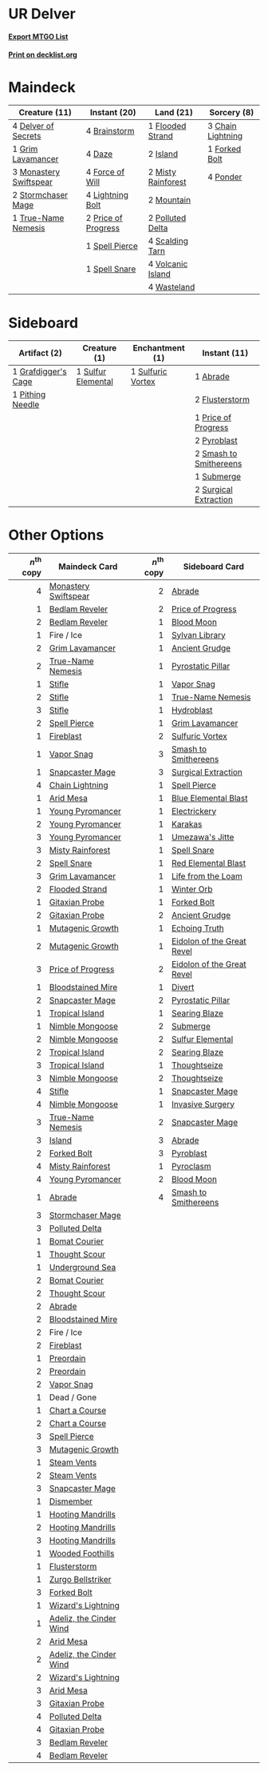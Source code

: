 # UR Delver

#### [Export MTGO List](../collection/UR%20Delver/UR%20Delver.txt)
#### [Print on decklist.org](http://decklist.org/?deckmain=4%09Brainstorm%0A3%09Chain%20Lightning%0A4%09Daze%0A4%09Delver%20of%20Secrets%0A1%09Flooded%20Strand%0A4%09Force%20of%20Will%0A1%09Forked%20Bolt%0A1%09Grim%20Lavamancer%0A2%09Island%0A4%09Lightning%20Bolt%0A2%09Misty%20Rainforest%0A3%09Monastery%20Swiftspear%0A2%09Mountain%0A2%09Polluted%20Delta%0A4%09Ponder%0A2%09Price%20of%20Progress%0A4%09Scalding%20Tarn%0A1%09Spell%20Pierce%0A1%09Spell%20Snare%0A2%09Stormchaser%20Mage%0A1%09True-Name%20Nemesis%0A4%09Volcanic%20Island%0A4%09Wasteland&deckside=1%09Abrade%0A2%09Flusterstorm%0A1%09Grafdigger's%20Cage%0A1%09Pithing%20Needle%0A1%09Price%20of%20Progress%0A2%09Pyroblast%0A2%09Smash%20to%20Smithereens%0A1%09Submerge%0A1%09Sulfur%20Elemental%0A1%09Sulfuric%20Vortex%0A2%09Surgical%20Extraction)
# Maindeck

|                                          Creature (11)                                          |                                         Instant (20)                                         |                                          Land (21)                                          |                                        Sorcery (8)                                         |
|-------------------------------------------------------------------------------------------------|----------------------------------------------------------------------------------------------|---------------------------------------------------------------------------------------------|--------------------------------------------------------------------------------------------|
|4 [Delver of Secrets](http://gatherer.wizards.com/Pages/Card/Details.aspx?multiverseid=439326)   |4 [Brainstorm](http://gatherer.wizards.com/Pages/Card/Details.aspx?multiverseid=382871)       |1 [Flooded Strand](http://gatherer.wizards.com/Pages/Card/Details.aspx?multiverseid=405098)  |3 [Chain Lightning](http://gatherer.wizards.com/Pages/Card/Details.aspx?multiverseid=217977)|
|1 [Grim Lavamancer](http://gatherer.wizards.com/Pages/Card/Details.aspx?multiverseid=234706)     |4 [Daze](http://gatherer.wizards.com/Pages/Card/Details.aspx?multiverseid=413586)             |2 [Island](http://gatherer.wizards.com/Pages/Card/Details.aspx?multiverseid=439602)          |1 [Forked Bolt](http://gatherer.wizards.com/Pages/Card/Details.aspx?multiverseid=401702)    |
|3 [Monastery Swiftspear](http://gatherer.wizards.com/Pages/Card/Details.aspx?multiverseid=438706)|4 [Force of Will](http://gatherer.wizards.com/Pages/Card/Details.aspx?multiverseid=382943)    |2 [Misty Rainforest](http://gatherer.wizards.com/Pages/Card/Details.aspx?multiverseid=426065)|4 [Ponder](http://gatherer.wizards.com/Pages/Card/Details.aspx?multiverseid=244313)         |
|2 [Stormchaser Mage](http://gatherer.wizards.com/Pages/Card/Details.aspx?multiverseid=407669)    |4 [Lightning Bolt](http://gatherer.wizards.com/Pages/Card/Details.aspx?multiverseid=234704)   |2 [Mountain](http://gatherer.wizards.com/Pages/Card/Details.aspx?multiverseid=439604)        |                                                                                            |
|1 [True-Name Nemesis](http://gatherer.wizards.com/Pages/Card/Details.aspx?multiverseid=376562)   |2 [Price of Progress](http://gatherer.wizards.com/Pages/Card/Details.aspx?multiverseid=234714)|2 [Polluted Delta](http://gatherer.wizards.com/Pages/Card/Details.aspx?multiverseid=405104)  |                                                                                            |
|                                                                                                 |1 [Spell Pierce](http://gatherer.wizards.com/Pages/Card/Details.aspx?multiverseid=425876)     |4 [Scalding Tarn](http://gatherer.wizards.com/Pages/Card/Details.aspx?multiverseid=426069)   |                                                                                            |
|                                                                                                 |1 [Spell Snare](http://gatherer.wizards.com/Pages/Card/Details.aspx?multiverseid=370447)      |4 [Volcanic Island](http://gatherer.wizards.com/Pages/Card/Details.aspx?multiverseid=383147) |                                                                                            |
|                                                                                                 |                                                                                              |4 [Wasteland](http://gatherer.wizards.com/Pages/Card/Details.aspx?multiverseid=413790)       |                                                                                            |


# Sideboard

|                                         Artifact (2)                                         |                                        Creature (1)                                         |                                      Enchantment (1)                                       |                                          Instant (11)                                           |
|----------------------------------------------------------------------------------------------|---------------------------------------------------------------------------------------------|--------------------------------------------------------------------------------------------|-------------------------------------------------------------------------------------------------|
|1 [Grafdigger's Cage](http://gatherer.wizards.com/Pages/Card/Details.aspx?multiverseid=426046)|1 [Sulfur Elemental](http://gatherer.wizards.com/Pages/Card/Details.aspx?multiverseid=122416)|1 [Sulfuric Vortex](http://gatherer.wizards.com/Pages/Card/Details.aspx?multiverseid=383117)|1 [Abrade](http://gatherer.wizards.com/Pages/Card/Details.aspx?multiverseid=430772)              |
|1 [Pithing Needle](http://gatherer.wizards.com/Pages/Card/Details.aspx?multiverseid=425815)   |                                                                                             |                                                                                            |2 [Flusterstorm](http://gatherer.wizards.com/Pages/Card/Details.aspx?multiverseid=382942)        |
|                                                                                              |                                                                                             |                                                                                            |1 [Price of Progress](http://gatherer.wizards.com/Pages/Card/Details.aspx?multiverseid=234714)   |
|                                                                                              |                                                                                             |                                                                                            |2 [Pyroblast](http://gatherer.wizards.com/Pages/Card/Details.aspx?multiverseid=159243)           |
|                                                                                              |                                                                                             |                                                                                            |2 [Smash to Smithereens](http://gatherer.wizards.com/Pages/Card/Details.aspx?multiverseid=397795)|
|                                                                                              |                                                                                             |                                                                                            |1 [Submerge](http://gatherer.wizards.com/Pages/Card/Details.aspx?multiverseid=21296)             |
|                                                                                              |                                                                                             |                                                                                            |2 [Surgical Extraction](http://gatherer.wizards.com/Pages/Card/Details.aspx?multiverseid=397706) |


# Other Options

|*n*<sup>th</sup> copy|                                          Maindeck Card                                           |*n*<sup>th</sup> copy|                                           Sideboard Card                                            |
|--------------------:|--------------------------------------------------------------------------------------------------|--------------------:|-----------------------------------------------------------------------------------------------------|
|                    4|[Monastery Swiftspear](http://gatherer.wizards.com/Pages/Card/Details.aspx?multiverseid=438706)   |                    2|[Abrade](http://gatherer.wizards.com/Pages/Card/Details.aspx?multiverseid=430772)                    |
|                    1|[Bedlam Reveler](http://gatherer.wizards.com/Pages/Card/Details.aspx?multiverseid=414415)         |                    2|[Price of Progress](http://gatherer.wizards.com/Pages/Card/Details.aspx?multiverseid=234714)         |
|                    2|[Bedlam Reveler](http://gatherer.wizards.com/Pages/Card/Details.aspx?multiverseid=414415)         |                    1|[Blood Moon](http://gatherer.wizards.com/Pages/Card/Details.aspx?multiverseid=370419)                |
|                    1|Fire / Ice                                                                                        |                    1|[Sylvan Library](http://gatherer.wizards.com/Pages/Card/Details.aspx?multiverseid=383120)            |
|                    2|[Grim Lavamancer](http://gatherer.wizards.com/Pages/Card/Details.aspx?multiverseid=234706)        |                    1|[Ancient Grudge](http://gatherer.wizards.com/Pages/Card/Details.aspx?multiverseid=425913)            |
|                    2|[True-Name Nemesis](http://gatherer.wizards.com/Pages/Card/Details.aspx?multiverseid=376562)      |                    1|[Pyrostatic Pillar](http://gatherer.wizards.com/Pages/Card/Details.aspx?multiverseid=44290)          |
|                    1|[Stifle](http://gatherer.wizards.com/Pages/Card/Details.aspx?multiverseid=429877)                 |                    1|[Vapor Snag](http://gatherer.wizards.com/Pages/Card/Details.aspx?multiverseid=397738)                |
|                    2|[Stifle](http://gatherer.wizards.com/Pages/Card/Details.aspx?multiverseid=429877)                 |                    1|[True-Name Nemesis](http://gatherer.wizards.com/Pages/Card/Details.aspx?multiverseid=376562)         |
|                    3|[Stifle](http://gatherer.wizards.com/Pages/Card/Details.aspx?multiverseid=429877)                 |                    1|[Hydroblast](http://gatherer.wizards.com/Pages/Card/Details.aspx?multiverseid=159231)                |
|                    2|[Spell Pierce](http://gatherer.wizards.com/Pages/Card/Details.aspx?multiverseid=425876)           |                    1|[Grim Lavamancer](http://gatherer.wizards.com/Pages/Card/Details.aspx?multiverseid=234706)           |
|                    1|[Fireblast](http://gatherer.wizards.com/Pages/Card/Details.aspx?multiverseid=234736)              |                    2|[Sulfuric Vortex](http://gatherer.wizards.com/Pages/Card/Details.aspx?multiverseid=383117)           |
|                    1|[Vapor Snag](http://gatherer.wizards.com/Pages/Card/Details.aspx?multiverseid=397738)             |                    3|[Smash to Smithereens](http://gatherer.wizards.com/Pages/Card/Details.aspx?multiverseid=397795)      |
|                    1|[Snapcaster Mage](http://gatherer.wizards.com/Pages/Card/Details.aspx?multiverseid=425875)        |                    3|[Surgical Extraction](http://gatherer.wizards.com/Pages/Card/Details.aspx?multiverseid=397706)       |
|                    4|[Chain Lightning](http://gatherer.wizards.com/Pages/Card/Details.aspx?multiverseid=217977)        |                    1|[Spell Pierce](http://gatherer.wizards.com/Pages/Card/Details.aspx?multiverseid=425876)              |
|                    1|[Arid Mesa](http://gatherer.wizards.com/Pages/Card/Details.aspx?multiverseid=426054)              |                    1|[Blue Elemental Blast](http://gatherer.wizards.com/Pages/Card/Details.aspx?multiverseid=202520)      |
|                    1|[Young Pyromancer](http://gatherer.wizards.com/Pages/Card/Details.aspx?multiverseid=413697)       |                    1|[Electrickery](http://gatherer.wizards.com/Pages/Card/Details.aspx?multiverseid=253545)              |
|                    2|[Young Pyromancer](http://gatherer.wizards.com/Pages/Card/Details.aspx?multiverseid=413697)       |                    1|[Karakas](http://gatherer.wizards.com/Pages/Card/Details.aspx?multiverseid=201198)                   |
|                    3|[Young Pyromancer](http://gatherer.wizards.com/Pages/Card/Details.aspx?multiverseid=413697)       |                    1|[Umezawa's Jitte](http://gatherer.wizards.com/Pages/Card/Details.aspx?multiverseid=416756)           |
|                    3|[Misty Rainforest](http://gatherer.wizards.com/Pages/Card/Details.aspx?multiverseid=426065)       |                    1|[Spell Snare](http://gatherer.wizards.com/Pages/Card/Details.aspx?multiverseid=370447)               |
|                    2|[Spell Snare](http://gatherer.wizards.com/Pages/Card/Details.aspx?multiverseid=370447)            |                    1|[Red Elemental Blast](http://gatherer.wizards.com/Pages/Card/Details.aspx?multiverseid=202447)       |
|                    3|[Grim Lavamancer](http://gatherer.wizards.com/Pages/Card/Details.aspx?multiverseid=234706)        |                    1|[Life from the Loam](http://gatherer.wizards.com/Pages/Card/Details.aspx?multiverseid=370398)        |
|                    2|[Flooded Strand](http://gatherer.wizards.com/Pages/Card/Details.aspx?multiverseid=405098)         |                    1|[Winter Orb](http://gatherer.wizards.com/Pages/Card/Details.aspx?multiverseid=159277)                |
|                    1|[Gitaxian Probe](http://gatherer.wizards.com/Pages/Card/Details.aspx?multiverseid=233056)         |                    1|[Forked Bolt](http://gatherer.wizards.com/Pages/Card/Details.aspx?multiverseid=401702)               |
|                    2|[Gitaxian Probe](http://gatherer.wizards.com/Pages/Card/Details.aspx?multiverseid=233056)         |                    2|[Ancient Grudge](http://gatherer.wizards.com/Pages/Card/Details.aspx?multiverseid=425913)            |
|                    1|[Mutagenic Growth](http://gatherer.wizards.com/Pages/Card/Details.aspx?multiverseid=397717)       |                    1|[Echoing Truth](http://gatherer.wizards.com/Pages/Card/Details.aspx?multiverseid=370394)             |
|                    2|[Mutagenic Growth](http://gatherer.wizards.com/Pages/Card/Details.aspx?multiverseid=397717)       |                    1|[Eidolon of the Great Revel](http://gatherer.wizards.com/Pages/Card/Details.aspx?multiverseid=442117)|
|                    3|[Price of Progress](http://gatherer.wizards.com/Pages/Card/Details.aspx?multiverseid=234714)      |                    2|[Eidolon of the Great Revel](http://gatherer.wizards.com/Pages/Card/Details.aspx?multiverseid=442117)|
|                    1|[Bloodstained Mire](http://gatherer.wizards.com/Pages/Card/Details.aspx?multiverseid=405094)      |                    1|[Divert](http://gatherer.wizards.com/Pages/Card/Details.aspx?multiverseid=429872)                    |
|                    2|[Snapcaster Mage](http://gatherer.wizards.com/Pages/Card/Details.aspx?multiverseid=425875)        |                    2|[Pyrostatic Pillar](http://gatherer.wizards.com/Pages/Card/Details.aspx?multiverseid=44290)          |
|                    1|[Tropical Island](http://gatherer.wizards.com/Pages/Card/Details.aspx?multiverseid=383138)        |                    1|[Searing Blaze](http://gatherer.wizards.com/Pages/Card/Details.aspx?multiverseid=270873)             |
|                    1|[Nimble Mongoose](http://gatherer.wizards.com/Pages/Card/Details.aspx?multiverseid=413721)        |                    2|[Submerge](http://gatherer.wizards.com/Pages/Card/Details.aspx?multiverseid=21296)                   |
|                    2|[Nimble Mongoose](http://gatherer.wizards.com/Pages/Card/Details.aspx?multiverseid=413721)        |                    2|[Sulfur Elemental](http://gatherer.wizards.com/Pages/Card/Details.aspx?multiverseid=122416)          |
|                    2|[Tropical Island](http://gatherer.wizards.com/Pages/Card/Details.aspx?multiverseid=383138)        |                    2|[Searing Blaze](http://gatherer.wizards.com/Pages/Card/Details.aspx?multiverseid=270873)             |
|                    3|[Tropical Island](http://gatherer.wizards.com/Pages/Card/Details.aspx?multiverseid=383138)        |                    1|[Thoughtseize](http://gatherer.wizards.com/Pages/Card/Details.aspx?multiverseid=438676)              |
|                    3|[Nimble Mongoose](http://gatherer.wizards.com/Pages/Card/Details.aspx?multiverseid=413721)        |                    2|[Thoughtseize](http://gatherer.wizards.com/Pages/Card/Details.aspx?multiverseid=438676)              |
|                    4|[Stifle](http://gatherer.wizards.com/Pages/Card/Details.aspx?multiverseid=429877)                 |                    1|[Snapcaster Mage](http://gatherer.wizards.com/Pages/Card/Details.aspx?multiverseid=425875)           |
|                    4|[Nimble Mongoose](http://gatherer.wizards.com/Pages/Card/Details.aspx?multiverseid=413721)        |                    1|[Invasive Surgery](http://gatherer.wizards.com/Pages/Card/Details.aspx?multiverseid=409811)          |
|                    3|[True-Name Nemesis](http://gatherer.wizards.com/Pages/Card/Details.aspx?multiverseid=376562)      |                    2|[Snapcaster Mage](http://gatherer.wizards.com/Pages/Card/Details.aspx?multiverseid=425875)           |
|                    3|[Island](http://gatherer.wizards.com/Pages/Card/Details.aspx?multiverseid=439602)                 |                    3|[Abrade](http://gatherer.wizards.com/Pages/Card/Details.aspx?multiverseid=430772)                    |
|                    2|[Forked Bolt](http://gatherer.wizards.com/Pages/Card/Details.aspx?multiverseid=401702)            |                    3|[Pyroblast](http://gatherer.wizards.com/Pages/Card/Details.aspx?multiverseid=159243)                 |
|                    4|[Misty Rainforest](http://gatherer.wizards.com/Pages/Card/Details.aspx?multiverseid=426065)       |                    1|[Pyroclasm](http://gatherer.wizards.com/Pages/Card/Details.aspx?multiverseid=4354)                   |
|                    4|[Young Pyromancer](http://gatherer.wizards.com/Pages/Card/Details.aspx?multiverseid=413697)       |                    2|[Blood Moon](http://gatherer.wizards.com/Pages/Card/Details.aspx?multiverseid=370419)                |
|                    1|[Abrade](http://gatherer.wizards.com/Pages/Card/Details.aspx?multiverseid=430772)                 |                    4|[Smash to Smithereens](http://gatherer.wizards.com/Pages/Card/Details.aspx?multiverseid=397795)      |
|                    3|[Stormchaser Mage](http://gatherer.wizards.com/Pages/Card/Details.aspx?multiverseid=407669)       |                     |                                                                                                     |
|                    3|[Polluted Delta](http://gatherer.wizards.com/Pages/Card/Details.aspx?multiverseid=405104)         |                     |                                                                                                     |
|                    1|[Bomat Courier](http://gatherer.wizards.com/Pages/Card/Details.aspx?multiverseid=417772)          |                     |                                                                                                     |
|                    1|[Thought Scour](http://gatherer.wizards.com/Pages/Card/Details.aspx?multiverseid=438642)          |                     |                                                                                                     |
|                    1|[Underground Sea](http://gatherer.wizards.com/Pages/Card/Details.aspx?multiverseid=383142)        |                     |                                                                                                     |
|                    2|[Bomat Courier](http://gatherer.wizards.com/Pages/Card/Details.aspx?multiverseid=417772)          |                     |                                                                                                     |
|                    2|[Thought Scour](http://gatherer.wizards.com/Pages/Card/Details.aspx?multiverseid=438642)          |                     |                                                                                                     |
|                    2|[Abrade](http://gatherer.wizards.com/Pages/Card/Details.aspx?multiverseid=430772)                 |                     |                                                                                                     |
|                    2|[Bloodstained Mire](http://gatherer.wizards.com/Pages/Card/Details.aspx?multiverseid=405094)      |                     |                                                                                                     |
|                    2|Fire / Ice                                                                                        |                     |                                                                                                     |
|                    2|[Fireblast](http://gatherer.wizards.com/Pages/Card/Details.aspx?multiverseid=234736)              |                     |                                                                                                     |
|                    1|[Preordain](http://gatherer.wizards.com/Pages/Card/Details.aspx?multiverseid=265979)              |                     |                                                                                                     |
|                    2|[Preordain](http://gatherer.wizards.com/Pages/Card/Details.aspx?multiverseid=265979)              |                     |                                                                                                     |
|                    2|[Vapor Snag](http://gatherer.wizards.com/Pages/Card/Details.aspx?multiverseid=397738)             |                     |                                                                                                     |
|                    1|Dead / Gone                                                                                       |                     |                                                                                                     |
|                    1|[Chart a Course](http://gatherer.wizards.com/Pages/Card/Details.aspx?multiverseid=435200)         |                     |                                                                                                     |
|                    2|[Chart a Course](http://gatherer.wizards.com/Pages/Card/Details.aspx?multiverseid=435200)         |                     |                                                                                                     |
|                    3|[Spell Pierce](http://gatherer.wizards.com/Pages/Card/Details.aspx?multiverseid=425876)           |                     |                                                                                                     |
|                    3|[Mutagenic Growth](http://gatherer.wizards.com/Pages/Card/Details.aspx?multiverseid=397717)       |                     |                                                                                                     |
|                    1|[Steam Vents](http://gatherer.wizards.com/Pages/Card/Details.aspx?multiverseid=405109)            |                     |                                                                                                     |
|                    2|[Steam Vents](http://gatherer.wizards.com/Pages/Card/Details.aspx?multiverseid=405109)            |                     |                                                                                                     |
|                    3|[Snapcaster Mage](http://gatherer.wizards.com/Pages/Card/Details.aspx?multiverseid=425875)        |                     |                                                                                                     |
|                    1|[Dismember](http://gatherer.wizards.com/Pages/Card/Details.aspx?multiverseid=397830)              |                     |                                                                                                     |
|                    1|[Hooting Mandrills](http://gatherer.wizards.com/Pages/Card/Details.aspx?multiverseid=386558)      |                     |                                                                                                     |
|                    2|[Hooting Mandrills](http://gatherer.wizards.com/Pages/Card/Details.aspx?multiverseid=386558)      |                     |                                                                                                     |
|                    3|[Hooting Mandrills](http://gatherer.wizards.com/Pages/Card/Details.aspx?multiverseid=386558)      |                     |                                                                                                     |
|                    1|[Wooded Foothills](http://gatherer.wizards.com/Pages/Card/Details.aspx?multiverseid=405116)       |                     |                                                                                                     |
|                    1|[Flusterstorm](http://gatherer.wizards.com/Pages/Card/Details.aspx?multiverseid=382942)           |                     |                                                                                                     |
|                    1|[Zurgo Bellstriker](http://gatherer.wizards.com/Pages/Card/Details.aspx?multiverseid=394748)      |                     |                                                                                                     |
|                    3|[Forked Bolt](http://gatherer.wizards.com/Pages/Card/Details.aspx?multiverseid=401702)            |                     |                                                                                                     |
|                    1|[Wizard's Lightning](http://gatherer.wizards.com/Pages/Card/Details.aspx?multiverseid=443040)     |                     |                                                                                                     |
|                    1|[Adeliz, the Cinder Wind](http://gatherer.wizards.com/Pages/Card/Details.aspx?multiverseid=443078)|                     |                                                                                                     |
|                    2|[Arid Mesa](http://gatherer.wizards.com/Pages/Card/Details.aspx?multiverseid=426054)              |                     |                                                                                                     |
|                    2|[Adeliz, the Cinder Wind](http://gatherer.wizards.com/Pages/Card/Details.aspx?multiverseid=443078)|                     |                                                                                                     |
|                    2|[Wizard's Lightning](http://gatherer.wizards.com/Pages/Card/Details.aspx?multiverseid=443040)     |                     |                                                                                                     |
|                    3|[Arid Mesa](http://gatherer.wizards.com/Pages/Card/Details.aspx?multiverseid=426054)              |                     |                                                                                                     |
|                    3|[Gitaxian Probe](http://gatherer.wizards.com/Pages/Card/Details.aspx?multiverseid=233056)         |                     |                                                                                                     |
|                    4|[Polluted Delta](http://gatherer.wizards.com/Pages/Card/Details.aspx?multiverseid=405104)         |                     |                                                                                                     |
|                    4|[Gitaxian Probe](http://gatherer.wizards.com/Pages/Card/Details.aspx?multiverseid=233056)         |                     |                                                                                                     |
|                    3|[Bedlam Reveler](http://gatherer.wizards.com/Pages/Card/Details.aspx?multiverseid=414415)         |                     |                                                                                                     |
|                    4|[Bedlam Reveler](http://gatherer.wizards.com/Pages/Card/Details.aspx?multiverseid=414415)         |                     |                                                                                                     |

